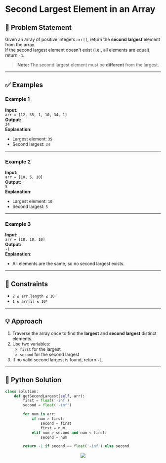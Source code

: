 

# Second Largest Element in an Array

## 🧩 Problem Statement

Given an array of positive integers `arr[]`, return the **second largest** element from the array.  
If the second largest element doesn't exist (i.e., all elements are equal), return `-1`.

> **Note:** The second largest element must be **different** from the largest.

---

## ✅ Examples

### Example 1
**Input:**  
`arr = [12, 35, 1, 10, 34, 1]`  
**Output:**  
`34`  
**Explanation:**  
- Largest element: `35`  
- Second largest: `34`

---

### Example 2
**Input:**  
`arr = [10, 5, 10]`  
**Output:**  
`5`  
**Explanation:**  
- Largest element: `10`  
- Second largest: `5`

---

### Example 3
**Input:**  
`arr = [10, 10, 10]`  
**Output:**  
`-1`  
**Explanation:**  
- All elements are the same, so no second largest exists.

---

## 🧾 Constraints

- `2 ≤ arr.length ≤ 10⁵`
- `1 ≤ arr[i] ≤ 10⁵`

---

## 💡 Approach

1. Traverse the array once to find the **largest** and **second largest** distinct elements.
2. Use two variables:
   - `first` for the largest
   - `second` for the second largest
3. If no valid second largest is found, return `-1`.

---

## 🐍 Python Solution

```python
class Solution:
    def getSecondLargest(self, arr):
        first = float('-inf')
        second = float('-inf')

        for num in arr:
            if num > first:
                second = first
                first = num
            elif num > second and num < first:
                second = num

        return -1 if second == float('-inf') else second
```
<p align="center">
  <img src="https://profile-counter.glitch.me/Hunterdii/count.svg" />
</p>

